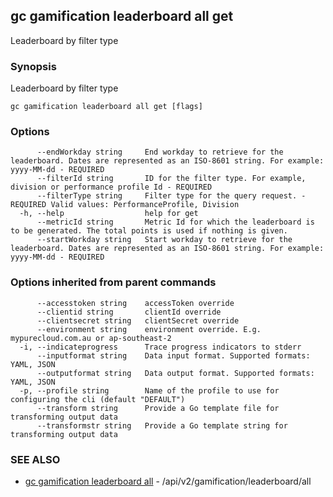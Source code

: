 ## gc gamification leaderboard all get

Leaderboard by filter type

### Synopsis

Leaderboard by filter type

```
gc gamification leaderboard all get [flags]
```

### Options

```
      --endWorkday string     End workday to retrieve for the leaderboard. Dates are represented as an ISO-8601 string. For example: yyyy-MM-dd - REQUIRED
      --filterId string       ID for the filter type. For example, division or performance profile Id - REQUIRED
      --filterType string     Filter type for the query request. - REQUIRED Valid values: PerformanceProfile, Division
  -h, --help                  help for get
      --metricId string       Metric Id for which the leaderboard is to be generated. The total points is used if nothing is given.
      --startWorkday string   Start workday to retrieve for the leaderboard. Dates are represented as an ISO-8601 string. For example: yyyy-MM-dd - REQUIRED
```

### Options inherited from parent commands

```
      --accesstoken string    accessToken override
      --clientid string       clientId override
      --clientsecret string   clientSecret override
      --environment string    environment override. E.g. mypurecloud.com.au or ap-southeast-2
  -i, --indicateprogress      Trace progress indicators to stderr
      --inputformat string    Data input format. Supported formats: YAML, JSON
      --outputformat string   Data output format. Supported formats: YAML, JSON
  -p, --profile string        Name of the profile to use for configuring the cli (default "DEFAULT")
      --transform string      Provide a Go template file for transforming output data
      --transformstr string   Provide a Go template string for transforming output data
```

### SEE ALSO

* [gc gamification leaderboard all](gc_gamification_leaderboard_all.html)	 - /api/v2/gamification/leaderboard/all


